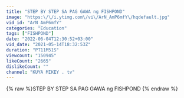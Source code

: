 ```yaml
---
title: "STEP BY STEP SA PAG GAWA ng FISHPOND"
image: "https:\/\/i.ytimg.com\/vi\/ArN_AmP6mfY\/hqdefault.jpg"
vid_id: "ArN_AmP6mfY"
categories: "Education"
tags: ["FISHPOND"]
date: "2022-06-04T12:30:52+03:00"
vid_date: "2021-05-14T18:32:53Z"
duration: "PT11M51S"
viewcount: "150945"
likeCount: "2665"
dislikeCount: ""
channel: "KUYA MIKEY . tv"
---
```

{% raw %}STEP BY STEP SA PAG GAWA ng FISHPOND {% endraw %}
